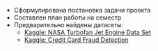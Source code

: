 - Сформулирована постановка задачи проекта 
- Составлен план работы на семестр
- Предварительно найдены датасеты:
	- [Kaggle: NASA Turbofan Jet Engine Data Set](https://www.kaggle.com/datasets/behrad3d/nasa-cmaps)
	- [Kaggle: Credit Card Fraud Detection](https://www.kaggle.com/mlg-ulb/creditcardfraud)
